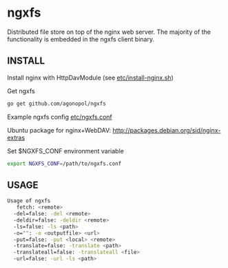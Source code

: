 ngxfs
=====

Distributed file store on top of the nginx web server.
The majority of the functionality is embedded in the ngxfs client binary.

## INSTALL
Install nginx with HttpDavModule (see [etc/install-nginx.sh](https://github.com/agonopol/ngxfs/blob/master/etc/install-nginx.sh))

Get ngxfs

```bash
go get github.com/agonopol/ngxfs
```

Example ngxfs config [etc/ngxfs.conf](https://github.com/agonopol/ngxfs/blob/master/etc/ngxfs.conf)

Ubuntu package for nginx+WebDAV: http://packages.debian.org/sid/nginx-extras

Set $NGXFS_CONF environment variable

```bash
export NGXFS_CONF=/path/to/ngxfs.conf
```

## USAGE
```bash
Usage of ngxfs
   fetch: <remote>
  -del=false: -del <remote>
  -deldir=false: -deldir <remote>
  -ls=false: -ls <path>
  -o="": -o <outputfile> <url>
  -put=false: -put <local> <remote>
  -translate=false: -translate <path>
  -translateall=false: -translateall <file>
  -url=false: -url -ls <path>
```
